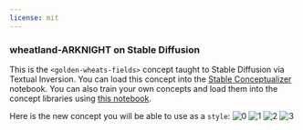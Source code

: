 ```yaml
---
license: mit
---
```

### wheatland-ARKNIGHT on Stable Diffusion
This is the `<golden-wheats-fields>` concept taught to Stable Diffusion via Textual Inversion. You can load this concept into the [Stable Conceptualizer](https://colab.research.google.com/github/huggingface/notebooks/blob/main/diffusers/stable_conceptualizer_inference.ipynb) notebook. You can also train your own concepts and load them into the concept libraries using [this notebook](https://colab.research.google.com/github/huggingface/notebooks/blob/main/diffusers/sd_textual_inversion_training.ipynb).

Here is the new concept you will be able to use as a `style`:
![<golden-wheats-fields> 0](https://huggingface.co/sd-concepts-library/wheatland-arknight/resolve/main/concept_images/0.jpeg)
![<golden-wheats-fields> 1](https://huggingface.co/sd-concepts-library/wheatland-arknight/resolve/main/concept_images/1.jpeg)
![<golden-wheats-fields> 2](https://huggingface.co/sd-concepts-library/wheatland-arknight/resolve/main/concept_images/3.jpeg)
![<golden-wheats-fields> 3](https://huggingface.co/sd-concepts-library/wheatland-arknight/resolve/main/concept_images/2.jpeg)

